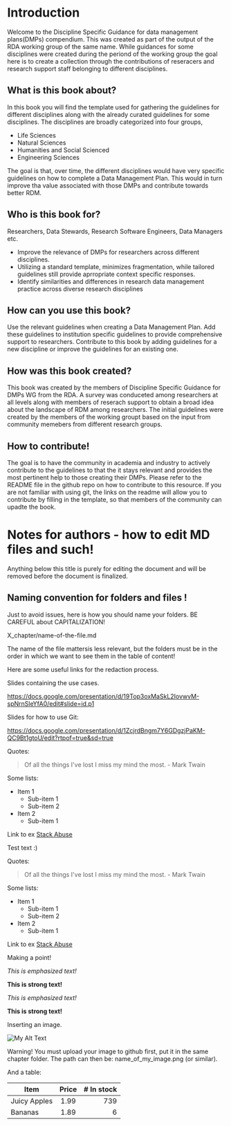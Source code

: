 # Introduction

Welcome to the Discipline Specific Guidance for data management plans(DMPs) compendium. This was created as part of the output of the RDA working group of the same name. While guidances for some disciplines were created during the periond of the working group the goal here is to create a collection through the contributions of reseracers and research support staff belonging to different disciplines. 

## What is this book about? 

In this book you will find the template used for gathering the guidelines for different disciplines along with the already curated guidelines for some disciplines. The disciplines are broadly categorized into four groups,
- Life Sciences
- Natural Sciences
- Humanities and Social Scienced
- Engineering Sciences

The goal is that, over time, the different disciplines would have very specific guidelines on how to complete a Data Management Plan. This would in turn improve tha value associated with those DMPs and contribute towards better RDM.

## Who is this book for? 

Researchers, Data Stewards, Research Software Engineers, Data Managers etc. 

- Improve the relevance of DMPs for researchers across different disciplines. 
- Utilizing a standard template, minimizes fragmentation, while tailored guidelines still provide aprropriate context specific responses. 
- Identify similarities and differences in research data management practice across diverse research disciplines 


## How can you use this book? 

Use the relevant guidelines when creating a Data Management Plan. Add these guidelines to institution specific guidelines to provide comprehensive support to researchers. 
Contribute to this book by adding guidelines for a new discipline or improve the guidelines for an existing one. 
  
## How was this book created? 
  
This book was created by the members of Discipline Specific Guidance for DMPs WG from the RDA. A survey was conduceted among researchers at all levels along with members of reserach support to obtain a broad idea about the landscape of RDM among researchers. The initial guidelines were created by the members of the working groupt based on the input from community memebers from different research groups.
  
## How to contribute!
  
The goal is to have the community in academia and industry to actively contribute to the guidelines to that the it stays relevant and provides the most pertinent help to those creating their DMPs. Please refer to the README file in the github repo on how to contribute to this resource. If you are not familiar with using git, the links on the readme will allow you to contribute by filling in the template, so that members of the community can upadte the book.  


# Notes for authors - how to edit MD files and such!

Anything below this title is purely for editing the document and will be removed before the document is finalized.

## Naming convention for folders and files ! 

Just to avoid issues, here is how you should name your folders. BE CAREFUL about CAPITALIZATION! 

X_chapter/name-of-the-file.md 

The name of the file mattersis less relevant, but the folders must be in the order in which we want to see them in the table of content! 

Here are some useful links for the redaction process. 

Slides containing the use cases. 

https://docs.google.com/presentation/d/19Top3oxMaSkL2IovwvM-spNrnSleYfA0/edit#slide=id.p1 


Slides for how to use Git:

https://docs.google.com/presentation/d/1ZcjrdBngm7Y6GDgzjPaKM-QC9Bt1gtoU/edit?rtpof=true&sd=true

Quotes: 

> Of all the things I've lost 
> I miss my mind the most. - Mark Twain

Some lists: 
- Item 1
  - Sub-item 1
  - Sub-item 2
- Item 2
  - Sub-item 1

Link to ex
[Stack Abuse](http://stackabuse.com "Stack Abuse Title")

Test text :) 

Quotes: 

> Of all the things I've lost 
> I miss my mind the most. - Mark Twain

Some lists: 
- Item 1
  - Sub-item 1
  - Sub-item 2
- Item 2
  - Sub-item 1

Link to ex
[Stack Abuse](http://stackabuse.com "Stack Abuse Title")

Making a point!

_This is emphasized text!_

__This is strong text!__

*This is emphasized text!*

**This is strong text!**


Inserting an image. 

![My Alt Text](/path/to/my/pic.jpg "My Optional Title Text")

Warning! You must upload your image to github first, put it in the same chapter folder. The path can then be: name_of_my_image.png (or similar). 

And a table: 

| Item         | Price | # In stock |
|--------------|:-----:|-----------:|
| Juicy Apples |  1.99 |        739 |
| Bananas      |  1.89 |          6 |

